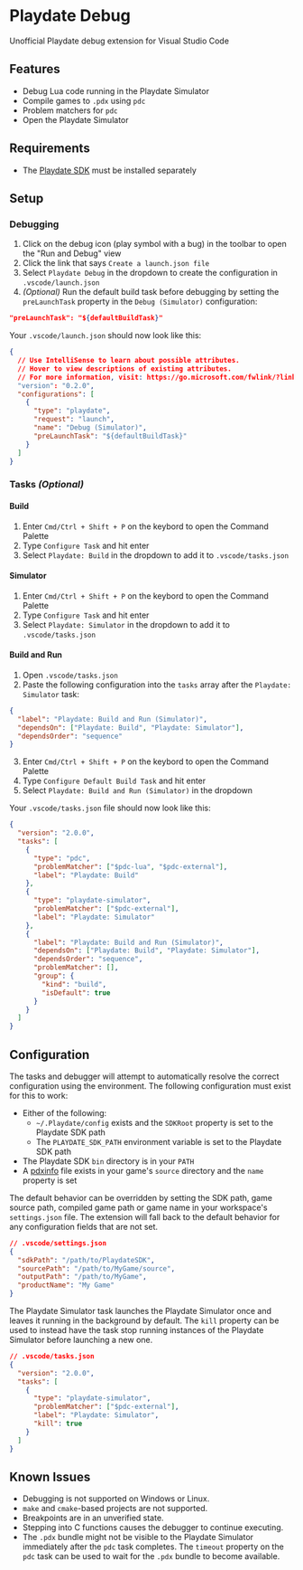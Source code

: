 # Playdate Debug

Unofficial Playdate debug extension for Visual Studio Code

## Features

- Debug Lua code running in the Playdate Simulator
- Compile games to `.pdx` using `pdc`
- Problem matchers for `pdc`
- Open the Playdate Simulator

## Requirements

- The [Playdate SDK](https://play.date/dev/) must be installed separately

## Setup

### Debugging

1. Click on the debug icon (play symbol with a bug) in the toolbar to open the "Run and Debug" view
2. Click the link that says `Create a launch.json file`
3. Select `Playdate Debug` in the dropdown to create the configuration in `.vscode/launch.json`
4. _(Optional)_ Run the default build task before debugging by setting the `preLaunchTask` property in the `Debug (Simulator)` configuration:

```json
"preLaunchTask": "${defaultBuildTask}"
```

Your `.vscode/launch.json` should now look like this:

```json
{
  // Use IntelliSense to learn about possible attributes.
  // Hover to view descriptions of existing attributes.
  // For more information, visit: https://go.microsoft.com/fwlink/?linkid=830387
  "version": "0.2.0",
  "configurations": [
    {
      "type": "playdate",
      "request": "launch",
      "name": "Debug (Simulator)",
      "preLaunchTask": "${defaultBuildTask}"
    }
  ]
}
```

### Tasks _(Optional)_

#### Build

1. Enter `Cmd/Ctrl + Shift + P` on the keybord to open the Command Palette
2. Type `Configure Task` and hit enter
3. Select `Playdate: Build` in the dropdown to add it to `.vscode/tasks.json`

#### Simulator

1. Enter `Cmd/Ctrl + Shift + P` on the keybord to open the Command Palette
2. Type `Configure Task` and hit enter
3. Select `Playdate: Simulator` in the dropdown to add it to `.vscode/tasks.json`

#### Build and Run

1. Open `.vscode/tasks.json`
2. Paste the following configuration into the `tasks` array after the `Playdate: Simulator` task:

```json
{
  "label": "Playdate: Build and Run (Simulator)",
  "dependsOn": ["Playdate: Build", "Playdate: Simulator"],
  "dependsOrder": "sequence"
}
```

3. Enter `Cmd/Ctrl + Shift + P` on the keybord to open the Command Palette
4. Type `Configure Default Build Task` and hit enter
5. Select `Playdate: Build and Run (Simulator)` in the dropdown

Your `.vscode/tasks.json` file should now look like this:

```json
{
  "version": "2.0.0",
  "tasks": [
    {
      "type": "pdc",
      "problemMatcher": ["$pdc-lua", "$pdc-external"],
      "label": "Playdate: Build"
    },
    {
      "type": "playdate-simulator",
      "problemMatcher": ["$pdc-external"],
      "label": "Playdate: Simulator"
    },
    {
      "label": "Playdate: Build and Run (Simulator)",
      "dependsOn": ["Playdate: Build", "Playdate: Simulator"],
      "dependsOrder": "sequence",
      "problemMatcher": [],
      "group": {
        "kind": "build",
        "isDefault": true
      }
    }
  ]
}
```

## Configuration

The tasks and debugger will attempt to automatically resolve the correct configuration using the environment. The following configuration must exist for this to work:

- Either of the following:
  - `~/.Playdate/config` exists and the `SDKRoot` property is set to the Playdate SDK path
  - The `PLAYDATE_SDK_PATH` environment variable is set to the Playdate SDK path
- The Playdate SDK `bin` directory is in your `PATH`
- A [pdxinfo](https://sdk.play.date/1.9.3/Inside%20Playdate.html#pdxinfo) file exists in your game's `source` directory and the `name` property is set

The default behavior can be overridden by setting the SDK path, game source path, compiled game path or game name in your workspace's `settings.json` file. The extension will fall back to the default behavior for any configuration fields that are not set.

```json
// .vscode/settings.json
{
  "sdkPath": "/path/to/PlaydateSDK",
  "sourcePath": "/path/to/MyGame/source",
  "outputPath": "/path/to/MyGame",
  "productName": "My Game"
}
```

The Playdate Simulator task launches the Playdate Simulator once and leaves it running in the background by default. The `kill` property can be used to instead have the task stop running instances of the Playdate Simulator before launching a new one.

```json
// .vscode/tasks.json
{
  "version": "2.0.0",
  "tasks": [
    {
      "type": "playdate-simulator",
      "problemMatcher": ["$pdc-external"],
      "label": "Playdate: Simulator",
      "kill": true
    }
  ]
}
```

## Known Issues

- Debugging is not supported on Windows or Linux.
- `make` and `cmake`-based projects are not supported.
- Breakpoints are in an unverified state.
- Stepping into C functions causes the debugger to continue executing.
- The `.pdx` bundle might not be visible to the Playdate Simulator immediately after the `pdc` task completes. The `timeout` property on the `pdc` task can be used to wait for the `.pdx` bundle to become available.
